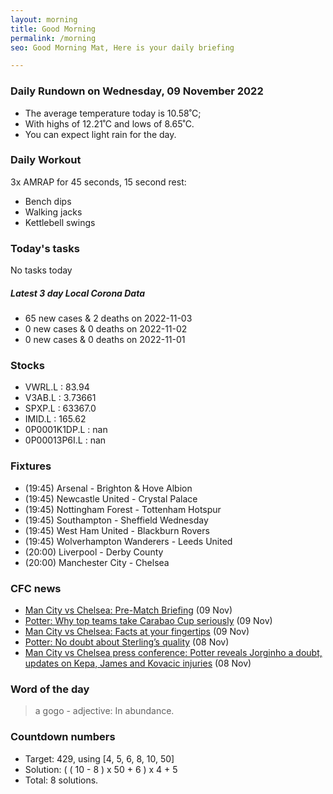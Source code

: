 ```yaml
---
layout: morning
title: Good Morning
permalink: /morning
seo: Good Morning Mat, Here is your daily briefing

---
```


<!-- weather_marker starts -->
### Daily Rundown on Wednesday, 09 November 2022

- The average temperature today is 10.58˚C;
- With highs of 12.21˚C and lows of 8.65˚C.
- You can expect light rain for the day.

<!-- weather_marker ends -->

### Daily Workout
<!-- workout_marker starts -->
3x AMRAP for 45 seconds, 15 second rest:

- Bench dips
- Walking jacks
- Kettlebell swings

<!-- workout_marker ends -->

### Today's tasks
<!-- task_marker starts -->
No tasks today
<!-- task_marker ends -->

<!-- c19_marker starts -->
##### Latest 3 day Local Corona Data

- 65 new cases & 2 deaths on 2022-11-03
- 0 new cases & 0 deaths on 2022-11-02
- 0 new cases & 0 deaths on 2022-11-01

<!-- c19_marker ends -->

### Stocks

<!-- stocks_marker starts -->

- VWRL.L : 83.94
- V3AB.L : 3.73661
- SPXP.L : 63367.0
- IMID.L : 165.62
- 0P0001K1DP.L : nan
- 0P00013P6I.L : nan

<!-- stocks_marker ends -->

### Fixtures

<!-- sports_marker starts -->

<ul>
<li>(19:45) Arsenal - Brighton & Hove Albion</li>
<li>(19:45) Newcastle United - Crystal Palace</li>
<li>(19:45) Nottingham Forest - Tottenham Hotspur</li>
<li>(19:45) Southampton - Sheffield Wednesday</li>
<li>(19:45) West Ham United - Blackburn Rovers</li>
<li>(19:45) Wolverhampton Wanderers - Leeds United</li>
<li>(20:00) Liverpool - Derby County</li>
<li>(20:00) Manchester City - Chelsea</li>
</ul>

<!-- sports_marker ends -->

### CFC news

<!-- cfc_marker starts -->
- [Man City vs Chelsea: Pre-Match Briefing](https://chelseafc.com/en/news/article/man-city-vs-chelsea-pre-match-briefing) (09 Nov)
- [Potter: Why top teams take Carabao Cup seriously](https://chelseafc.com/en/news/article/potter-why-top-teams-take-carabao-cup-seriously) (09 Nov)
- [Man City vs Chelsea: Facts at your fingertips](https://chelseafc.com/en/news/article/man-city-vs-chelsea-facts-at-your-fingertips) (09 Nov)
- [Potter: No doubt about Sterling’s quality](https://chelseafc.com/en/news/article/potter-no-doubt-about-sterlings-quality) (08 Nov)
- [Man City vs Chelsea press conference: Potter reveals Jorginho a doubt, updates on Kepa, James and Kovacic injuries](https://chelseafc.com/en/news/article/man-city-vs-chelsea-press-conference-chelsea-news-injury-updates) (08 Nov)

<!-- cfc_marker ends -->

### Word of the day
<!-- word_marker starts -->

 > a gogo - adjective: In abundance.

<!-- word_marker ends -->

### Countdown numbers
<!-- game_marker starts -->

- Target: 429, using [4, 5, 6, 8, 10, 50]
- Solution: ( ( 10 - 8 ) x 50 + 6 ) x 4 + 5
- Total: 8 solutions.

<!-- game_marker ends -->
